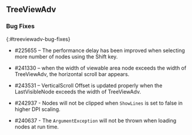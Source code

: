 ## TreeViewAdv

### Bug Fixes
{:#treeviewadv-bug-fixes}

* \#225655 – The performance delay has been improved when selecting more number of nodes using the Shift key.
* \#241330 – when the width of viewable area node exceeds the width of TreeViewAdv, the horizontal scroll bar appears. 
* \#243531 – VerticalScroll Offset is updated properly when the LastVisibleNode exceeds the width of TreeViewAdv.

* \#242937 - Nodes will not be clipped when `ShowLines` is set to false in higher DPI scaling.

* \#240637 - The `ArgumentException` will not be thrown when loading nodes at run time.